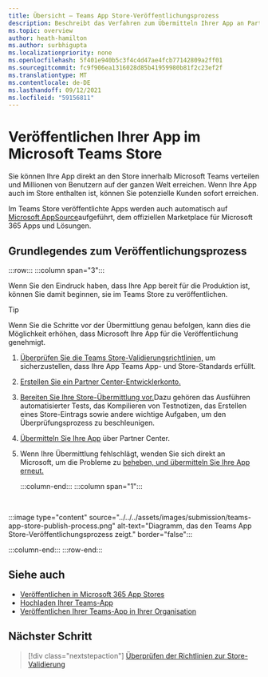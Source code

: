 ```yaml
---
title: Übersicht – Teams App Store-Veröffentlichungsprozess
description: Beschreibt das Verfahren zum Übermitteln Ihrer App an Partner Center und zum Veröffentlichen der App im Microsoft Teams Store (und AppSource).
ms.topic: overview
author: heath-hamilton
ms.author: surbhigupta
ms.localizationpriority: none
ms.openlocfilehash: 5f401e940b5c3f4c4d47ae4fcb77142809a2ff01
ms.sourcegitcommit: fc9f906ea1316028d85b41959980b81f2c23ef2f
ms.translationtype: MT
ms.contentlocale: de-DE
ms.lasthandoff: 09/12/2021
ms.locfileid: "59156811"
---
```

# <a name="publish-your-app-to-the-microsoft-teams-store"></a>Veröffentlichen Ihrer App im Microsoft Teams Store

Sie können Ihre App direkt an den Store innerhalb Microsoft Teams verteilen und Millionen von Benutzern auf der ganzen Welt erreichen. Wenn Ihre App auch im Store enthalten ist, können Sie potenzielle Kunden sofort erreichen.

Im Teams Store veröffentlichte Apps werden auch automatisch auf [Microsoft AppSource](https://appsource.microsoft.com)aufgeführt, dem offiziellen Marketplace für Microsoft 365 Apps und Lösungen.

## <a name="understand-the-publishing-process"></a>Grundlegendes zum Veröffentlichungsprozess

:::row:::
   :::column span="3":::

Wenn Sie den Eindruck haben, dass Ihre App bereit für die Produktion ist, können Sie damit beginnen, sie im Teams Store zu veröffentlichen.

> [!TIP]
> Wenn Sie die Schritte vor der Übermittlung genau befolgen, kann dies die Möglichkeit erhöhen, dass Microsoft Ihre App für die Veröffentlichung genehmigt.

1. [Überprüfen Sie die Teams Store-Validierungsrichtlinien,](~/concepts/deploy-and-publish/appsource/prepare/teams-store-validation-guidelines.md) um sicherzustellen, dass Ihre App Teams App- und Store-Standards erfüllt.
1. [Erstellen Sie ein Partner Center-Entwicklerkonto.](~/concepts/deploy-and-publish/appsource/prepare/create-partner-center-dev-account.md)
1. [Bereiten Sie Ihre Store-Übermittlung vor.](~/concepts/deploy-and-publish/appsource/prepare/submission-checklist.md)Dazu gehören das Ausführen automatisierter Tests, das Kompilieren von Testnotizen, das Erstellen eines Store-Eintrags sowie andere wichtige Aufgaben, um den Überprüfungsprozess zu beschleunigen.
1. [Übermitteln Sie Ihre App](/office/dev/store/add-in-submission-guide) über Partner Center.
1. Wenn Ihre Übermittlung fehlschlägt, wenden Sie sich direkt an Microsoft, um die Probleme zu [beheben, und übermitteln Sie Ihre App erneut.](~/concepts/deploy-and-publish/appsource/resolve-submission-issues.md)

   :::column-end:::
   :::column span="1":::

<br>

:::image type="content" source="../../../assets/images/submission/teams-app-store-publish-process.png" alt-text="Diagramm, das den Teams App Store-Veröffentlichungsprozess zeigt." border="false":::

   :::column-end:::
:::row-end:::

## <a name="see-also"></a>Siehe auch

* [Veröffentlichen in Microsoft 365 App Stores](/office/dev/store/)
* [Hochladen Ihrer Teams-App](~/concepts/deploy-and-publish/apps-upload.md)
* [Veröffentlichen Ihrer Teams-App in Ihrer Organisation](/MicrosoftTeams/tenant-apps-catalog-teams?toc=/microsoftteams/platform/toc.json&bc=/MicrosoftTeams/breadcrumb/toc.json)

## <a name="next-step"></a>Nächster Schritt

> [!div class="nextstepaction"]
> [Überprüfen der Richtlinien zur Store-Validierung](~/concepts/deploy-and-publish/appsource/prepare/teams-store-validation-guidelines.md)
